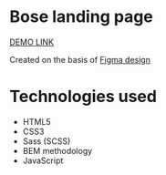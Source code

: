 # Bose landing page

[DEMO LINK](https://vitalii-babiienko.github.io/Bose/)

Created on the basis of [Figma design](https://www.figma.com/file/OMjQNb3hg1LKMV4OwyQ3Ao/BOSE?node-id=0%3A1)

# Technologies used

- HTML5
- CSS3
- Sass (SCSS)
- BEM methodology
- JavaScript
